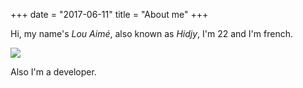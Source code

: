 +++
date = "2017-06-11"
title = "About me"
+++

Hi, my name's *Lou Aimé*, also known as *Hidjy*, I'm 22 and I'm french.

![][1]

Also I'm a developer.

[1]: /img/about.jpeg
